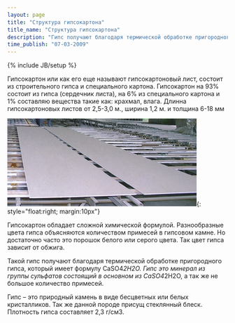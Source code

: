 ```yaml
---
layout: page
title: "Структура гипсокартона"
title_name: "Структура гипсокартона"
description: "Гипс получают благодаря термической обработке пригородного гипса, который имеет формулу CaSO4*2H2O"
time_publish: "07-03-2009"
---
```

{% include JB/setup %}

Гипсокартон или как его еще называют гипсокартоновый лист, состоит из строительного гипса и специального картона. Гипсокартон на 93% состоит из гипса (сердечник листа), на 6% из специального картона и 1% составляю вещества такие как: крахмал, влага.
Длинна гипсокартоновых листов от 2,5-3,0 м., ширина 1,2 м. и толщина 6-18 мм

![Структура](images/proizvod.jpg){: style="float:right; margin:10px"}

Гипсокартон обладает сложной химической формулой. Разнообразные цвета гипса объясняются количеством примесей в гипсовом камне. Но достаточно часто это порошок белого или серого цвета. Так цвет гипса зависит от обжига.

Такой гипс получают благодаря термической обработке пригородного гипса, который имеет формулу CaSO4*2H2O. Гипс это минерал из группы сульфатов состоящий в основном из CaSO4*2H2O, а так же не большое количество примесей.

Гипс – это природный камень в виде бесцветных или белых кристалликов. Так же данной породе присущ стеклянный блеск. Плотность гипса составляет 2,3 г/см3.


